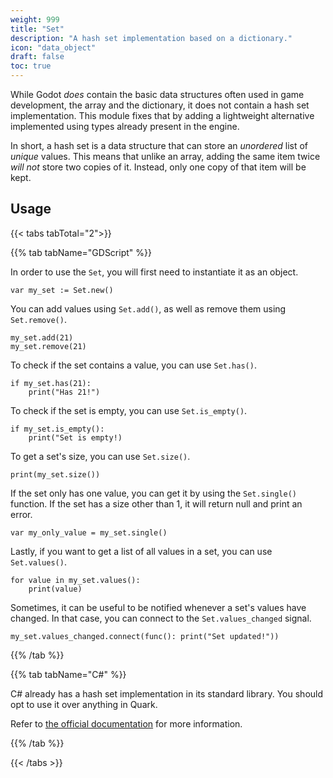 ```yaml
---
weight: 999
title: "Set"
description: "A hash set implementation based on a dictionary."
icon: "data_object"
draft: false
toc: true
---
```


While Godot _does_ contain the basic data structures often used in game development, the array and the dictionary, it does not contain a hash set implementation. This module fixes that by adding a lightweight alternative implemented using types already present in the engine.

In short, a hash set is a data structure that can store an _unordered_ list of _unique_ values. This means that unlike an array, adding the same item twice _will not_ store two copies of it. Instead, only one copy of that item will be kept.

## Usage

{{< tabs tabTotal="2">}}

{{% tab tabName="GDScript" %}}

In order to use the `Set`, you will first need to instantiate it as an object.

```GDScript
var my_set := Set.new()
```

You can add values using `Set.add()`, as well as remove them using `Set.remove()`.

```GDScript
my_set.add(21)
my_set.remove(21)
```

To check if the set contains a value, you can use `Set.has()`.

```GDScript
if my_set.has(21):
    print("Has 21!")
```

To check if the set is empty, you can use `Set.is_empty()`.

```GDScript
if my_set.is_empty():
    print("Set is empty!)
```

To get a set's size, you can use `Set.size()`.

```GDScript
print(my_set.size())
```

If the set only has one value, you can get it by using the `Set.single()` function. If the set has a size other than 1, it will return null and print an error.

```GDScript
var my_only_value = my_set.single()
```

Lastly, if you want to get a list of all values in a set, you can use `Set.values()`.

```GDScript
for value in my_set.values():
    print(value)
```

Sometimes, it can be useful to be notified whenever a set's values have changed. In that case, you can connect to the `Set.values_changed` signal.

```GDScript
my_set.values_changed.connect(func(): print("Set updated!"))
```

{{% /tab %}}

{{% tab tabName="C#" %}}

C# already has a hash set implementation in its standard library. You should opt to use it over anything in Quark.

Refer to [the official documentation](https://learn.microsoft.com/en-us/dotnet/api/system.collections.generic.hashset-1) for more information.

{{% /tab %}}

{{< /tabs >}}
